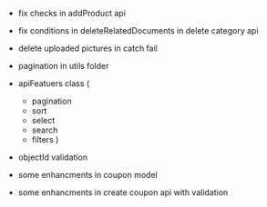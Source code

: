 
* fix checks in addProduct api
* fix conditions in deleteRelatedDocuments in delete category api
* delete uploaded pictures in catch fail

* pagination in utils folder
* apiFeatuers class
   ( 
    * pagination
    * sort
    * select
    * search
    * filters
   ) 
   
* objectId validation
* some enhancments in coupon model
* some enhancments in create coupon api with validation 
